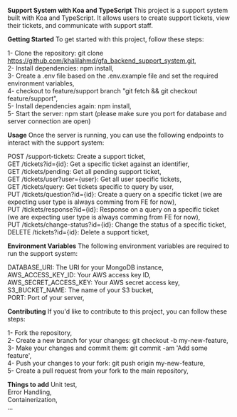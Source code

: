 **Support System with Koa and TypeScript**
This project is a support system built with Koa and TypeScript. It allows users to create support tickets, view their tickets, and communicate with support staff.

**Getting Started**
To get started with this project, follow these steps:

1- Clone the repository: git clone https://github.com/khalilahmd/gfa_backend_support_system.git,  
2- Install dependencies: npm install,  
3- Create a .env file based on the .env.example file and set the required environment variables,  
4- checkout to feature/support branch "git fetch && git checkout feature/support",  
5- Install dependencies again: npm install,  
5- Start the server: npm start (please make sure you port for database and server connection are open)

**Usage**
Once the server is running, you can use the following endpoints to interact with the support system:

POST /support-tickets: Create a support ticket,   
GET /tickets?id={id}: Get a specific ticket against an identifier,  
GET /tickets/pending: Get all pending support ticket,  
GET /tickets/user?user={user}: Get all user specific tickets,  
GET /tickets/query: Get tickets specific to query by user,  
PUT /tickets/question?id={id}: Create a query on a specific ticket (we are expecting user type is always comming from FE for now),  
PUT /tickets/response?id={id}: Response on a query on a specific ticket (we are expecting user type is always comming from FE for now),  
PUT /tickets/change-status?id={id}: Change the status of a specific ticket,  
DELETE /tickets?id={id}: Delete a support ticket,  

**Environment Variables**
The following environment variables are required to run the support system:

DATABASE_URI: The URI for your MongoDB instance,  
AWS_ACCESS_KEY_ID: Your AWS access key ID,  
AWS_SECRET_ACCESS_KEY: Your AWS secret access key,  
S3_BUCKET_NAME: The name of your S3 bucket,  
PORT: Port of your server,  

**Contributing**
If you'd like to contribute to this project, you can follow these steps:

1- Fork the repository,  
2- Create a new branch for your changes: git checkout -b my-new-feature,  
3- Make your changes and commit them: git commit -am 'Add some feature',  
4- Push your changes to your fork: git push origin my-new-feature,  
5- Create a pull request from your fork to the main repository,  

**Things to add**
Unit test,  
Error Handling,  
Containerization,  
...
